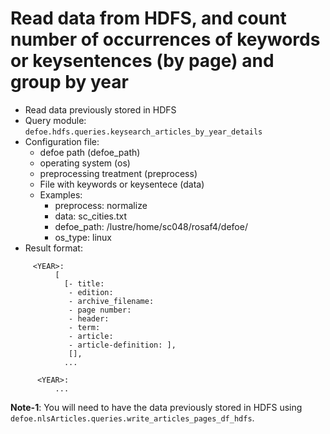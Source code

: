 # Read data from HDFS, and count number of occurrences of keywords or keysentences (by page) and group by year

* Read data previously stored in HDFS  
* Query module: `defoe.hdfs.queries.keysearch_articles_by_year_details`
* Configuration file:
  - defoe path (defoe_path)
  - operating system (os) 
  - preprocessing treatment (preprocess)
  - File with keywords or keysentece (data)
  - Examples:
     - preprocess: normalize
     - data: sc_cities.txt
     - defoe_path: /lustre/home/sc048/rosaf4/defoe/
     - os_type: linux
* Result format:

```
     <YEAR>:
          [
            [- title: 
             - edition:
             - archive_filename:
             - page number:
             - header:
             - term:
             - article:
             - article-definition: ], 
             [], 
            ...
         
      <YEAR>:
          ...
```


**Note-1**: You will need to have the data previously stored in HDFS using `defoe.nlsArticles.queries.write_articles_pages_df_hdfs`.

